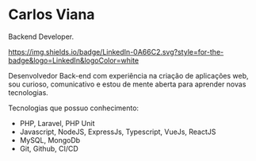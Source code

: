 # Carlos Viana

Backend Developer.

https://img.shields.io/badge/LinkedIn-0A66C2.svg?style=for-the-badge&logo=LinkedIn&logoColor=white

Desenvolvedor Back-end com experiência na criação de aplicações web, sou curioso, comunicativo e estou de mente aberta para aprender novas tecnologias.

Tecnologias que possuo conhecimento: 
- PHP, Laravel, PHP Unit
- Javascript, NodeJS, ExpressJs, Typescript, VueJs, ReactJS
- MySQL, MongoDb
- Git, Github, CI/CD
